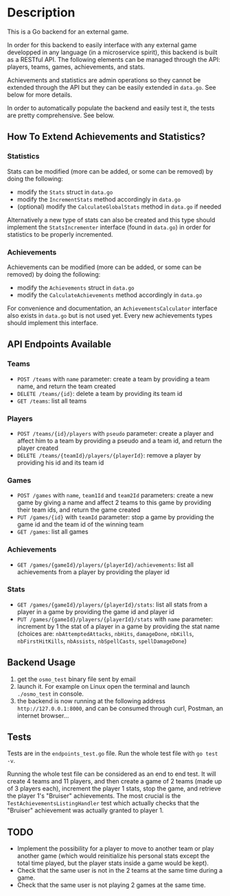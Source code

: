 # Description

This is a Go backend for an external game.

In order for this backend to easily interface with any external game developped in any language (in a microservice spirit), this backend is built as a RESTful API.
The following elements can be managed through the API: players, teams, games, achievements, and stats.

Achievements and statistics are admin operations so they cannot be extended through the API but they can be easily extended in `data.go`. See below for more details.

In order to automatically populate the backend and easily test it, the tests are pretty comprehensive. See below.

## How To Extend Achievements and Statistics?

### Statistics

Stats can be modified (more can be added, or some can be removed) by doing the following:

* modify the `Stats` struct in `data.go`
* modify the `IncrementStats` method accordingly in `data.go`
* (optional) modify the `CalculateGlobalStats` method in `data.go` if needed

Alternatively a new type of stats can also be created and this type should implement the `StatsIncrementer` interface (found in `data.go`) in order for statistics to be properly incremented.

### Achievements

Achievements can be modified (more can be added, or some can be removed) by doing the following:

* modify the `Achievements` struct in `data.go`
* modify the `CalculateAchievements` method accordingly in `data.go`

For convenience and documentation, an `AchievementsCalculator` interface also exists in `data.go` but is not used yet. Every new achievements types should implement this interface.

## API Endpoints Available

### Teams

* `POST /teams` with `name` parameter: create a team by providing a team name, and return the team created
* `DELETE /teams/{id}`: delete a team by providing its team id
* `GET /teams`: list all teams

### Players

* `POST /teams/{id}/players` with `pseudo` parameter: create a player and affect him to a team by providing a pseudo and a team id, and return the player created
* `DELETE /teams/{teamId}/players/{playerId}`: remove a player by providing his id and its team id

### Games

* `POST /games` with `name`, `team1Id` and `team2Id` parameters: create a new game by giving a name and affect 2 teams to this game by providing their team ids, and return the game created
* `PUT /games/{id}` with `teamId` parameter: stop a game by providing the game id and the team id of the winning team
* `GET /games`: list all games

### Achievements

* `GET /games/{gameId}/players/{playerId}/achievements`: list all achievements from a player by providing the player id

### Stats

* `GET /games/{gameId}/players/{playerId}/stats`: list all stats from a player in a game by providing the game id and player id
* `PUT /games/{gameId}/players/{playerId}/stats` with `name` parameter: increment by 1 the stat of a player in a game by providing the stat name (choices are: `nbAttemptedAttacks`, `nbHits`, `damageDone`, `nbKills`, `nbFirstHitKills`, `nbAssists`, `nbSpellCasts`, `spellDamageDone`)

## Backend Usage

1. get the `osmo_test` binary file sent by email
1. launch it. For example on Linux open the terminal and launch `./osmo_test` in console.
1. the backend is now running at the following address `http://127.0.0.1:8000`, and can be consumed through curl, Postman, an internet browser...

## Tests

Tests are in the `endpoints_test.go` file. Run the whole test file with `go test -v`.

Running the whole test file can be considered as an end to end test. It will create 4 teams and 11 players, and then create a game of 2 teams (made up of 3 players each), increment the player 1 stats, stop the game, and retrieve the player 1's "Bruiser" achievements. The most crucial is the `TestAchievementsListingHandler` test which actually checks that the "Bruiser" achievement was actually granted to player 1.

## TODO

* Implement the possibility for a player to move to another team or play another game (which would reinitialize his personal stats except the total time played, but the player stats inside a game would be kept).
* Check that the same user is not in the 2 teams at the same time during a game.
* Check that the same user is not playing 2 games at the same time.
